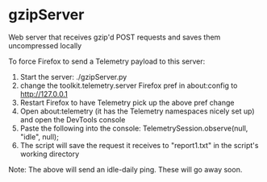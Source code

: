 # gzipServer
Web server that receives gzip'd POST requests and saves them uncompressed locally

To force Firefox to send a Telemetry payload to this server:

1. Start the server: ./gzipServer.py
2. change the toolkit.telemetry.server Firefox pref in about:config to http://127.0.0.1
3. Restart Firefox to have Telemetry pick up the above pref change
4. Open about:telemetry (it has the Telemetry namespaces nicely set up) and open the DevTools console
5. Paste the following into the console: TelemetrySession.observe(null, "idle", null);
6. The script will save the request it receives to "report1.txt" in the script's working directory

Note: The above will send an idle-daily ping. These will go away soon.
